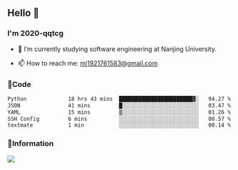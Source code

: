 ## Hello 👋


### I'm 2020-qqtcg

- 🔭 I’m currently studying software engineering at Nanjing University. 
<!-- - 🌱 I’m currently learning MLsys and -->
<!-- - 👯 I’m looking to collaborate on ... -->
<!-- - 🤔 I’m looking for help with ... -->
<!-- - 💬 Ask me about ... -->
- 📫 How to reach me: mj1921761583@gmail.com
<!-- - 😄 Pronouns: ... -->
<!-- - ⚡ Fun fact: ... -->

### 🌱Code
<!--START_SECTION:waka-->

```txt
Python             18 hrs 43 mins  ███████████████████████▓░   94.27 %
JSON               41 mins         █░░░░░░░░░░░░░░░░░░░░░░░░   03.47 %
YAML               15 mins         ▒░░░░░░░░░░░░░░░░░░░░░░░░   01.26 %
SSH Config         6 mins          ░░░░░░░░░░░░░░░░░░░░░░░░░   00.57 %
textmate           1 min           ░░░░░░░░░░░░░░░░░░░░░░░░░   00.14 %
```

<!--END_SECTION:waka-->

### 💬Information
![](https://github-readme-stats.vercel.app/api?username=2020-qqtcg&theme=buefy&hide_border=false)


<!-- <div align="center"> <img src="https://github-readme-activity-graph.vercel.app/graph?username=2020-qqtcg&theme=minimal" /> </div> -->


